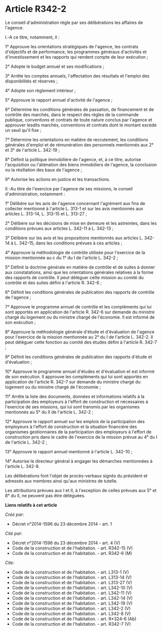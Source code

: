 # Article R342-2

Le conseil d'administration règle par ses délibérations les affaires de l'agence. 

I.-A ce titre, notamment, il : 

1° Approuve les orientations stratégiques de l'agence, les contrats d'objectifs et de performance, les programmes généraux
d'activités et d'investissement et les rapports qui rendent compte de leur exécution ; 

2° Adopte le budget annuel et ses modifications ; 

3° Arrête les comptes annuels, l'affectation des résultats et l'emploi des disponibilités et réserves ; 

4° Adopte son règlement intérieur ; 

5° Approuve le rapport annuel d'activité de l'agence ; 

6° Détermine les conditions générales de passation, de financement et de contrôle des marchés, dans le respect des règles de
la commande publique, conventions et contrats de toute nature conclus par l'agence et approuver lesdits marchés, conventions
et contrats dont le montant excède un seuil qu'il fixe ; 

7° Détermine les orientations en matière de recrutement, les conditions générales d'emploi et de rémunération des personnels
mentionnés aux 2° et 3° de l'article L. 342-19 ; 

8° Définit la politique immobilière de l'agence, et, à ce titre, autorise l'acquisition ou l'aliénation des biens immobiliers
de l'agence, la conclusion ou la résiliation des baux de l'agence ; 

9° Autorise les actions en justice et les transactions. 

II.-Au titre de l'exercice par l'agence de ses missions, le conseil d'administration, notamment : 

1° Délibère sur les avis de l'agence concernant l'agrément aux fins de collecter mentionné à l'article L. 313-1 et sur les
avis mentionnés aux articles L. 313-14, L. 313-15 et L. 313-27 ; 

2° Délibère sur les décisions de mise en demeure et les astreintes, dans les conditions prévues aux articles L. 342-11 à L.
342-13 ; 

3° Délibère sur les avis et les propositions mentionnés aux articles L. 342-14 à L. 342-15, dans les conditions prévues à ces
articles ; 

4° Approuve la méthodologie de contrôle utilisée pour l'exercice de la mission mentionnée au c du 1° du I de l'article L.
342-2 ; 

5° Définit la doctrine générale en matière de contrôle et de suites à donner aux constatations, ainsi que les orientations
générales relatives à la forme des rapports de contrôle. Il peut déléguer cette mission au comité du contrôle et des suites
défini à l'article R. 342-6 ; 

6° Définit les conditions générales de publication des rapports de contrôle de l'agence ; 

7° Approuve le programme annuel de contrôle et les compléments qui lui sont apportés en application de l'article R. 342-6 sur
demande du ministre chargé du logement ou du ministre chargé de l'économie. Il est informé de son exécution ; 

8° Approuve la méthodologie générale d'étude et d'évaluation de l'agence pour l'exercice de la mission mentionnée au 2° du I
de l'article L. 342-2. Il peut déléguer cette fonction au comité des études défini à l'article R. 342-7 ; 

9° Définit les conditions générales de publication des rapports d'étude et d'évaluation ; 

10° Approuve le programme annuel d'études et d'évaluation et est informé de son exécution. Il approuve les compléments qui
lui sont apportés en application de l'article R. 342-7 sur demande du ministre chargé du logement ou du ministre chargé de
l'économie ; 

11° Arrête la liste des documents, données et informations relatifs à la participation des employeurs à l'effort de
construction et nécessaires à l'exercice de ses missions, qui lui sont transmis par les organismes mentionnés au 5° du II de
l'article L. 342-2 ; 

12° Approuve le rapport annuel sur les emplois de la participation des employeurs à l'effort de construction et la situation
financière des organismes gestionnaires de la participation des employeurs à l'effort de construction pris dans le cadre de
l'exercice de la mission prévue au 4° du I de l'article L. 342-2 ; 

13° Approuve le rapport annuel mentionné à l'article L. 342-10 ; 

14° Autorise le directeur général à engager les démarches mentionnées à l'article L. 342-8.

Les délibérations font l'objet de procès-verbaux signés du président et adressés aux membres ainsi qu'aux ministres de
tutelle. 

Les attributions prévues aux I et II, à l'exception de celles prévues aux 5° et 8° du II, ne peuvent pas être déléguées.

**Liens relatifs à cet article**

_Créé par_:

  - Décret n°2014-1596 du 23 décembre 2014 - art. 1

_Cité par_:

  - Décret n°2014-1596 du 23 décembre 2014 - art. 4 (V)
  - Code de la construction et de l'habitation. - art. R342-15 (V)
  - Code de la construction et de l'habitation. - art. R342-6 (M)

_Cite_:

  - Code de la construction et de l'habitation. - art. L313-1 (V)
  - Code de la construction et de l'habitation. - art. L313-14 (V)
  - Code de la construction et de l'habitation. - art. L313-27 (V)
  - Code de la construction et de l'habitation. - art. L342-10 (V)
  - Code de la construction et de l'habitation. - art. L342-11 (V)
  - Code de la construction et de l'habitation. - art. L342-14 (V)
  - Code de la construction et de l'habitation. - art. L342-19 (V)
  - Code de la construction et de l'habitation. - art. L342-2 (V)
  - Code de la construction et de l'habitation. - art. L342-8 (V)
  - Code de la construction et de l'habitation. - art. R*324-6 (Ab)
  - Code de la construction et de l'habitation. - art. R342-7 (V)
